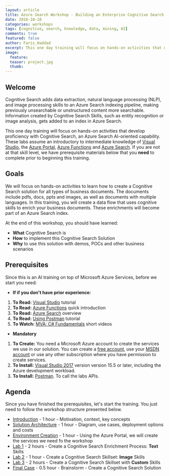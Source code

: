 ```yaml
---
layout: article
title: Azure Search Workshop - Building an Enterprise Cognitive Search Solution
date: 2018-10-10
categories: workshops
tags: [cognitive, search, knowledge, data, mining, AI]
comments: true
featured: false
author: Faris_Haddad
excerpt: This one day training will focus on hands-on activities that develop proficiency with Cognitive Search, an Azure Search AI-oriented capability.
image:
  feature:
  teaser: project.jpg
  thumb:
---
```


## Welcome

Cognitive Search adds data extraction, natural language processing (NLP), and image processing skills to an Azure Search indexing pipeline, making previously unsearchable or unstructured content more searchable. Information created by Cognitive Search Skills, such as entity recognition or image analysis, gets added to an index in Azure Search.

This one day training will focus on hands-on activities that develop proficiency with Cognitive Search, an Azure Search AI-oriented capability. These labs assume an introductory to intermediate knowledge of [Visual Studio](https://www.visualstudio.com/vs/community/), the [Azure Portal](https://portal.azure.com), [Azure Functions](https://azure.microsoft.com/en-us/services/functions/) and [Azure Search](https://azure.microsoft.com/en-us/services/search/). If you are not at that skill level, we have prerequisite materials below that you **need** to complete prior to beginning this training.

## Goals

We will focus on hands-on activities to learn how to create a Cognitive Search solution for all types of business documents. The documents include pdfs, docs, ppts and images, as well as documents with multiple languages.
In this training, you will create a data flow that uses cognitive skills to enrich your business documents. These enrichments will become part of an Azure Search index.

At the end of this workshop, you should have learned:

+ **What** Cognitive Search is
+ **How** to implement this Cognitive Search Solution
+ **Why** to use this solution with demos, POCs and other business scenarios

## Prerequisites

Since this is an AI training on top of Microsoft Azure Services, before we start you need:

+ **If if you don't have prior experience:**
1. **To Read:** [Visual Studio](https://docs.microsoft.com/en-us/visualstudio/ide/visual-studio-ide) tutorial
1. **To Read:** [Azure Functions](https://docs.microsoft.com/en-us/azure/azure-functions/functions-overview) quick introduction
1. **To Read:** [Azure Search](https://docs.microsoft.com/en-us/azure/search/search-what-is-azure-search) overview
1. **To Read:** [Using Postman](https://docs.microsoft.com/en-us/azure/search/search-fiddler) tutorial
1. **To Watch:** [MVA: C# Fundamentals](https://mva.microsoft.com/en-us/training-courses/c-fundamentals-for-absolute-beginners-16169?l=Lvld4EQIC_2706218949) short videos

+ **Mandatory**
1. **To Create:** You need a Microsoft Azure account to create the services we use in our solution. You can create a [free account](https://azure.microsoft.com/en-us/free/), use your [MSDN account](https://azure.microsoft.com/en-us/pricing/member-offers/credit-for-visual-studio-subscribers/) or use any other subscription where you have permission to create services.
1. **To Install:** [Visual Studio 2017](https://www.visualstudio.com/vs/) version version 15.5 or later, including the Azure development workload.
1. **To Install:** [Postman](https://www.getpostman.com/). To call the labs APIs.

## Agenda

Since you have finished the prerequisites, let's start the training. You just need to follow the workshop structure presented below.

+ [Introduction](https://github.com/Azure/LearnAI-Cognitive-Search/blob/master/01-Introduction.md) - 1 hour - Motivation, context, key concepts
+ [Solution Architecture](https://github.com/Azure/LearnAI-Cognitive-Search/blob/master/02-Solution-Architecture.md) - 1 hour - Diagram, use cases, deployment options and costs
+ [Environment Creation](https://github.com/Azure/LearnAI-Cognitive-Search/blob/master/03-Environment-Creation.md) - 1 hour - Using the Azure Portal, we will create the services we need fo the workshop
+ [Lab 1](https://github.com/Azure/LearnAI-Cognitive-Search/blob/master/04-Lab-1-Text-Skills.md) - 2 hours - Create a Cognitive Search Enrichment Process: **Text** Skills
+ [Lab 2](https://github.com/Azure/LearnAI-Cognitive-Search/blob/master/05-Lab-2-Image-Skills.md) - 1 hour - Create a Cognitive Search Skillset: **Image** Skills
+ [Lab 3](https://github.com/Azure/LearnAI-Cognitive-Search/blob/master/06-Lab-3-Custom-Skills.md) - 2 hours - Create a Cognitive Search Skillset with **Custom** Skills
+ [Final Case](https://github.com/Azure/LearnAI-Cognitive-Search/blob/master/07-Final-Case.md) - 0.5 hour - Brainstorm - Create a Cognitive Search Solution